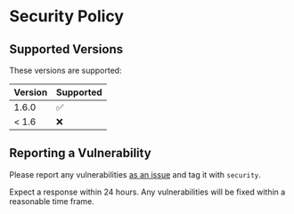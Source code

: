 # Security Policy

## Supported Versions

These versions are supported:

| Version | Supported          |
| ------- | ------------------ |
| 1.6.0   | :white_check_mark: |
| < 1.6   | :x:                |

## Reporting a Vulnerability

Please report any vulnerabilities
[as an issue](https://github.com/otherguy/rspec-sonarqube-formatter/issues)
and tag it with `security`.

Expect a response within 24 hours. Any vulnerabilities will be fixed
within a reasonable time frame.
